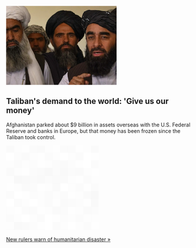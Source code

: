 
![Taliban's demand to the world: 'Give us our money'](./20211029235901.png)
## Taliban's demand to the world: 'Give us our money'

Afghanistan parked about $9 billion in assets overseas with the U.S. Federal Reserve and banks in Europe, but that money has been frozen since the Taliban took control.

![pic](../square_bg.png)

[New rulers warn of humanitarian disaster »](https://www.yahoo.com/finance/news/just-us-money-taliban-push-084759860.html)
